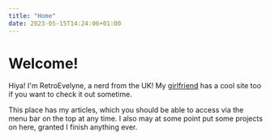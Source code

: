 ```yaml
---
title: "Home"
date: 2023-05-15T14:24:06+01:00
---
```


# Welcome!
Hiya! I'm RetroEvelyne, a nerd from the UK! My [girlfriend](https://spyhoodle.me) has a cool
site too if you want to check it out sometime.

This place has my articles, which you should be able to access via the menu bar on the top at any
time. I also may at some point put some projects on here, granted I finish anything ever.
